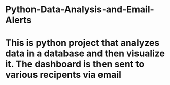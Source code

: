 # Python-Data-Analysis-and-Email-Alerts
 
 
# This is python project that analyzes data in a database and then visualize it. The dashboard is then sent to various recipents via email
